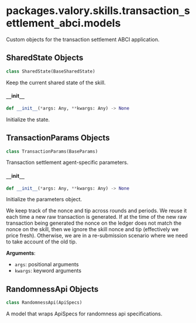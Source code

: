 <a id="packages.valory.skills.transaction_settlement_abci.models"></a>

# packages.valory.skills.transaction`_`settlement`_`abci.models

Custom objects for the transaction settlement ABCI application.

<a id="packages.valory.skills.transaction_settlement_abci.models.SharedState"></a>

## SharedState Objects

```python
class SharedState(BaseSharedState)
```

Keep the current shared state of the skill.

<a id="packages.valory.skills.transaction_settlement_abci.models.SharedState.__init__"></a>

#### `__`init`__`

```python
def __init__(*args: Any, **kwargs: Any) -> None
```

Initialize the state.

<a id="packages.valory.skills.transaction_settlement_abci.models.TransactionParams"></a>

## TransactionParams Objects

```python
class TransactionParams(BaseParams)
```

Transaction settlement agent-specific parameters.

<a id="packages.valory.skills.transaction_settlement_abci.models.TransactionParams.__init__"></a>

#### `__`init`__`

```python
def __init__(*args: Any, **kwargs: Any) -> None
```

Initialize the parameters object.

We keep track of the nonce and tip across rounds and periods.
We reuse it each time a new raw transaction is generated. If
at the time of the new raw transaction being generated the nonce
on the ledger does not match the nonce on the skill, then we ignore
the skill nonce and tip (effectively we price fresh). Otherwise, we
are in a re-submission scenario where we need to take account of the
old tip.

**Arguments**:

- `args`: positional arguments
- `kwargs`: keyword arguments

<a id="packages.valory.skills.transaction_settlement_abci.models.RandomnessApi"></a>

## RandomnessApi Objects

```python
class RandomnessApi(ApiSpecs)
```

A model that wraps ApiSpecs for randomness api specifications.

